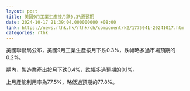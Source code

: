 ```yaml
---
layout: post
title: 美國9月工業生產按月跌0.3%遜預期
date: 2024-10-17 21:39:04.000000000 +08:00
link: https://news.rthk.hk/rthk/ch/component/k2/1775041-20241017.htm
categories: rthk
---
```


美國聯儲局公布，美國9月工業生產按月下跌0.3%，跌幅略多過市場預期的0.2%。

期內，製造業產出按月下跌0.4%，跌幅多過預期的0.1%。

上月產能利用率為77.5%，略低過預期的77.8%。
